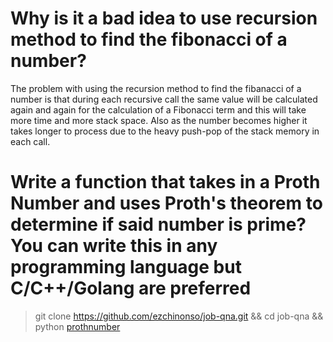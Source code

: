 # Why is it a bad idea to use recursion method to find the fibonacci of a number?

The problem with using the recursion method to find the fibanacci of a number is that during each recursive call the same value will be calculated again and again for the calculation of a Fibonacci term and this will take more time and more stack space. Also as the number becomes higher it takes longer to process due to the heavy push-pop of the stack memory in each call. 

# Write a function that takes in a Proth Number and uses Proth's theorem to determine if said number is prime? You can write this in any programming language but C/C++/Golang are preferred

>git clone https://github.com/ezchinonso/job-qna.git && cd job-qna && python [prothnumber](https://github.com/ezchinonso/job-qna/prothnumber.py)

